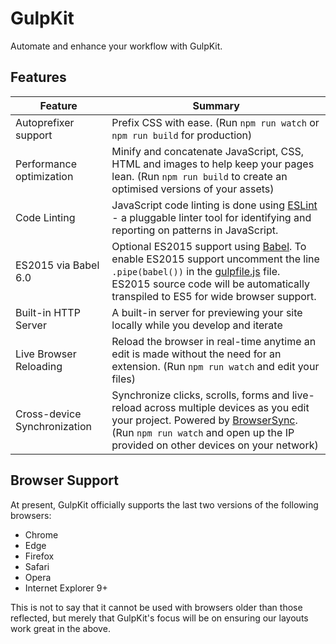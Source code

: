 # GulpKit

Automate and enhance your workflow with GulpKit.

## Features

| Feature                                | Summary                                                                                                                                                                                                                                                     |
|----------------------------------------|-------------------------------------------------------------------------------------------------------------------------------------------------------------------------------------------------------------------------------------------------------------|
| Autoprefixer support                   | Prefix CSS with ease. (Run `npm run watch` or `npm run build` for production)                                                                                                      |
| Performance optimization               | Minify and concatenate JavaScript, CSS, HTML and images to help keep your pages lean. (Run `npm run build` to create an optimised versions of your assets)                                                                                                |
| Code Linting               | JavaScript code linting is done using [ESLint](http://eslint.org) - a pluggable linter tool for identifying and reporting on patterns in JavaScript. |
| ES2015 via Babel 6.0                   | Optional ES2015 support using [Babel](https://babeljs.io/). To enable ES2015 support uncomment the line `.pipe(babel())` in the [gulpfile.js](gulpfile.js) file. ES2015 source code will be automatically transpiled to ES5 for wide browser support.  |
| Built-in HTTP Server                   | A built-in server for previewing your site locally while you develop and iterate                                                                                                                                                                            |
| Live Browser Reloading                 | Reload the browser in real-time anytime an edit is made without the need for an extension. (Run `npm run watch` and edit your files)                                                                                                                           |
| Cross-device Synchronization           | Synchronize clicks, scrolls, forms and live-reload across multiple devices as you edit your project. Powered by [BrowserSync](http://browsersync.io). (Run `npm run watch` and open up the IP provided on other devices on your network)                       |

## Browser Support

At present, GulpKit officially supports the last two versions of the following browsers:

* Chrome
* Edge
* Firefox
* Safari
* Opera
* Internet Explorer 9+

This is not to say that it cannot be used with browsers older than those reflected, but merely that GulpKit's focus will be on ensuring our layouts work great in the above.
